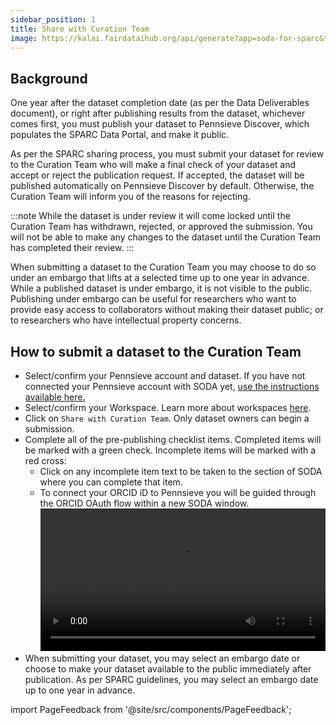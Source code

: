 ```yaml
---
sidebar_position: 1
title: Share with Curation Team
image: https://kalai.fairdataihub.org/api/generate?app=soda-for-sparc&title=Share%20with%20the%20Curation%20Team&description=Disseminate%20Dataset&org=fairdataihub
---
```


## Background

One year after the dataset completion date (as per the Data Deliverables document), or right after publishing results from the dataset, whichever comes first, you must publish
your dataset to Pennsieve Discover, which populates the SPARC Data Portal, and make it public.

As per the SPARC sharing process, you must submit your dataset for review to the Curation Team who will make a final check of your dataset and accept or reject the
publication request. If accepted, the dataset will be published automatically on Pennsieve Discover by default. Otherwise, the Curation Team will inform you of the
reasons for rejecting.

:::note
While the dataset is under review it will come locked until the Curation Team has withdrawn, rejected, or approved the submission. You will not be able to make any changes
to the dataset until the Curation Team has completed their review.
:::

When submitting a dataset to the Curation Team you may choose to do so under an embargo that lifts at a selected time up to one year in advance. While a published dataset is
under embargo, it is not visible to the public. Publishing under embargo can be useful for researchers who want to provide easy access to collaborators without making their
dataset public; or to researchers who have intellectual property concerns.

## How to submit a dataset to the Curation Team

- Select/confirm your Pennsieve account and dataset. If you have not connected your Pennsieve account with SODA yet,
  [use the instructions available here.](../../connecting-to-pennsieve/connecting-with-username-password)
- Select/confirm your Workspace. Learn more about workspaces [here](../../how-to/how-to-use-workspaces).
- Click on `Share with Curation Team`. Only dataset owners can begin a submission.
- Complete all of the pre-publishing checklist items. Completed items will be marked with a green check. Incomplete items will be marked with a red cross:
  - Click on any incomplete item text to be taken to the section of SODA where you can complete that item.
  - To connect your ORCID iD to Pennsieve you will be guided through the ORCID OAuth flow within a new SODA window.
    <video
       controls
       width="100%"
       src="https://github.com/fairdataihub/SODA-for-SPARC/raw/main/docs/documentation/Videos/share-with-curation-team.mp4"
    />
- When submitting your dataset, you may select an embargo date or choose to make your dataset available to the
  public immediately after publication. As per SPARC guidelines, you may
  select an embargo date up to one year in advance.

import PageFeedback from '@site/src/components/PageFeedback';

<PageFeedback />
